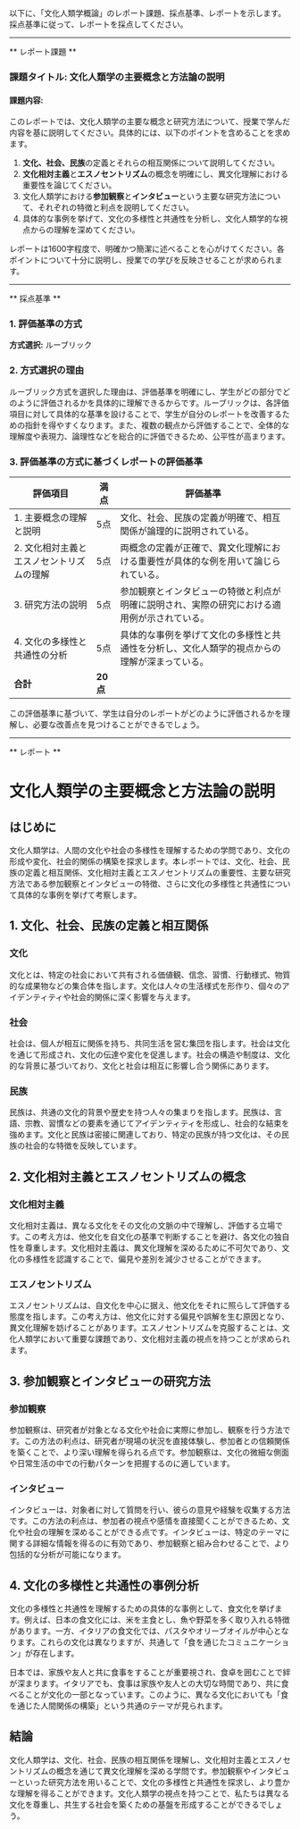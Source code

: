 以下に、「文化人類学概論」のレポート課題、採点基準、レポートを示します。採点基準に従って、レポートを採点してください。

---------------------------------------
** レポート課題 **

### 課題タイトル: 文化人類学の主要概念と方法論の説明

#### 課題内容:
このレポートでは、文化人類学の主要な概念と研究方法について、授業で学んだ内容を基に説明してください。具体的には、以下のポイントを含めることを求めます。

1. **文化、社会、民族**の定義とそれらの相互関係について説明してください。
2. **文化相対主義**と**エスノセントリズム**の概念を明確にし、異文化理解における重要性を論じてください。
3. 文化人類学における**参加観察**と**インタビュー**という主要な研究方法について、それぞれの特徴と利点を説明してください。
4. 具体的な事例を挙げて、文化の多様性と共通性を分析し、文化人類学的な視点からの理解を深めてください。

レポートは1600字程度で、明確かつ簡潔に述べることを心がけてください。各ポイントについて十分に説明し、授業での学びを反映させることが求められます。

---------------------------------------
** 採点基準 **

### 1. 評価基準の方式
**方式選択:** ルーブリック

### 2. 方式選択の理由
ルーブリック方式を選択した理由は、評価基準を明確にし、学生がどの部分でどのように評価されるかを具体的に理解できるからです。ルーブリックは、各評価項目に対して具体的な基準を設けることで、学生が自分のレポートを改善するための指針を得やすくなります。また、複数の観点から評価することで、全体的な理解度や表現力、論理性などを総合的に評価できるため、公平性が高まります。

### 3. 評価基準の方式に基づくレポートの評価基準

| 評価項目                     | 満点 | 評価基準                                                                                     |
|------------------------------|------|----------------------------------------------------------------------------------------------|
| 1. 主要概念の理解と説明     | 5点  | 文化、社会、民族の定義が明確で、相互関係が論理的に説明されている。                             |
| 2. 文化相対主義とエスノセントリズムの理解 | 5点  | 両概念の定義が正確で、異文化理解における重要性が具体的な例を用いて論じられている。               |
| 3. 研究方法の説明           | 5点  | 参加観察とインタビューの特徴と利点が明確に説明され、実際の研究における適用例が示されている。     |
| 4. 文化の多様性と共通性の分析 | 5点  | 具体的な事例を挙げて文化の多様性と共通性を分析し、文化人類学的視点からの理解が深まっている。     |
| **合計**                     | **20点** |                                                                                              |

この評価基準に基づいて、学生は自分のレポートがどのように評価されるかを理解し、必要な改善点を見つけることができるでしょう。

---------------------------------------
** レポート **
# 文化人類学の主要概念と方法論の説明

## はじめに

文化人類学は、人間の文化や社会の多様性を理解するための学問であり、文化の形成や変化、社会的関係の構築を探求します。本レポートでは、文化、社会、民族の定義と相互関係、文化相対主義とエスノセントリズムの重要性、主要な研究方法である参加観察とインタビューの特徴、さらに文化の多様性と共通性について具体的な事例を挙げて考察します。

## 1. 文化、社会、民族の定義と相互関係

### 文化

文化とは、特定の社会において共有される価値観、信念、習慣、行動様式、物質的な成果物などの集合体を指します。文化は人々の生活様式を形作り、個々のアイデンティティや社会的関係に深く影響を与えます。

### 社会

社会は、個人が相互に関係を持ち、共同生活を営む集団を指します。社会は文化を通じて形成され、文化の伝達や変化を促進します。社会の構造や制度は、文化的な背景に基づいており、文化と社会は相互に影響し合う関係にあります。

### 民族

民族は、共通の文化的背景や歴史を持つ人々の集まりを指します。民族は、言語、宗教、習慣などの要素を通じてアイデンティティを形成し、社会的な結束を強めます。文化と民族は密接に関連しており、特定の民族が持つ文化は、その民族の社会的な特徴を反映しています。

## 2. 文化相対主義とエスノセントリズムの概念

### 文化相対主義

文化相対主義は、異なる文化をその文化の文脈の中で理解し、評価する立場です。この考え方は、他文化を自文化の基準で判断することを避け、各文化の独自性を尊重します。文化相対主義は、異文化理解を深めるために不可欠であり、文化の多様性を認識することで、偏見や差別を減少させることができます。

### エスノセントリズム

エスノセントリズムは、自文化を中心に据え、他文化をそれに照らして評価する態度を指します。この考え方は、他文化に対する偏見や誤解を生む原因となり、異文化理解を妨げることがあります。エスノセントリズムを克服することは、文化人類学において重要な課題であり、文化相対主義の視点を持つことが求められます。

## 3. 参加観察とインタビューの研究方法

### 参加観察

参加観察は、研究者が対象となる文化や社会に実際に参加し、観察を行う方法です。この方法の利点は、研究者が現場の状況を直接体験し、参加者との信頼関係を築くことで、より深い理解を得られる点です。参加観察は、文化の微細な側面や日常生活の中での行動パターンを把握するのに適しています。

### インタビュー

インタビューは、対象者に対して質問を行い、彼らの意見や経験を収集する方法です。この方法の利点は、参加者の視点や感情を直接聞くことができるため、文化や社会の理解を深めることができる点です。インタビューは、特定のテーマに関する詳細な情報を得るのに有効であり、参加観察と組み合わせることで、より包括的な分析が可能になります。

## 4. 文化の多様性と共通性の事例分析

文化の多様性と共通性を理解するための具体的な事例として、食文化を挙げます。例えば、日本の食文化には、米を主食とし、魚や野菜を多く取り入れる特徴があります。一方、イタリアの食文化では、パスタやオリーブオイルが中心となります。これらの文化は異なりますが、共通して「食を通じたコミュニケーション」が存在します。

日本では、家族や友人と共に食事をすることが重要視され、食卓を囲むことで絆が深まります。イタリアでも、食事は家族や友人との大切な時間であり、共に食べることが文化の一部となっています。このように、異なる文化においても「食を通じた人間関係の構築」という共通のテーマが見られます。

## 結論

文化人類学は、文化、社会、民族の相互関係を理解し、文化相対主義とエスノセントリズムの概念を通じて異文化理解を深める学問です。参加観察やインタビューといった研究方法を用いることで、文化の多様性と共通性を探求し、より豊かな理解を得ることができます。文化人類学の視点を持つことで、私たちは異なる文化を尊重し、共生する社会を築くための基盤を形成することができるでしょう。

